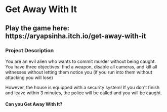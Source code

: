 <Center></Center>
<h1>Get Away With It</h1>
<h2>Play the game here: https://aryapsinha.itch.io/get-away-with-it</h2>

<h3>Project Description</h3>
<p>You are an evil alien who wants to commit murder without being caught. You have three objectives: find a weapon, disable all cameras, and kill all witnesses without letting them notice you (if you run into them without attacking you will lose)

However, the house is equipped with a security system! If you don't finish and leave within 3 minutes, the police will be called and you will be caught. </p>

<h4>Can you Get Away With It?</h4>



